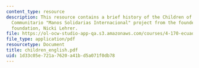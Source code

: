 ```yaml
---
content_type: resource
description: This resource contains a brief history of the Children of Guayaquil Centro
  Communitario "Manos Solidarias Internacional" project from the founder of the charitable
  foundation, Nicki Lehrer.
file: https://ol-ocw-studio-app-qa.s3.amazonaws.com/courses/4-170-ecuador-workshop-fall-2006/1d33c05e721a7620a41bd5a071f0db78_children_english.pdf
file_type: application/pdf
resourcetype: Document
title: children_english.pdf
uid: 1d33c05e-721a-7620-a41b-d5a071f0db78
---
```

